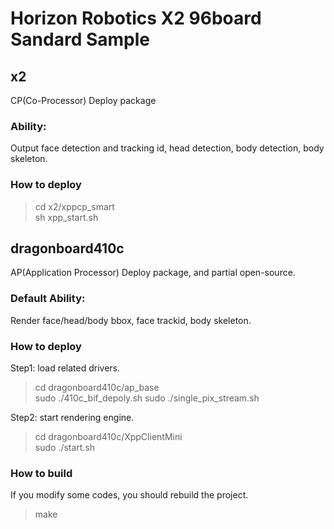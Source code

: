 # Horizon Robotics X2 96board Sandard Sample

## x2
CP(Co-Processor) Deploy package

### Ability:
Output face detection and tracking id, head detection, body detection, body skeleton.

### How to deploy
> cd x2/xppcp_smart  
> sh xpp_start.sh

## dragonboard410c
AP(Application Processor) Deploy package, and partial open-source.

### Default Ability:
Render face/head/body bbox, face trackid, body skeleton.

### How to deploy
Step1: load related drivers.  
> cd dragonboard410c/ap_base  
> sudo ./410c_bif_depoly.sh
> sudo ./single_pix_stream.sh 

Step2: start rendering engine.
> cd dragonboard410c/XppClientMini  
> sudo ./start.sh

### How to build
If you modify some codes, you should rebuild the project.
> make


